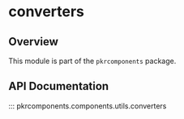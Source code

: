 # converters

## Overview

This module is part of the `pkrcomponents` package.

## API Documentation

::: pkrcomponents.components.utils.converters
